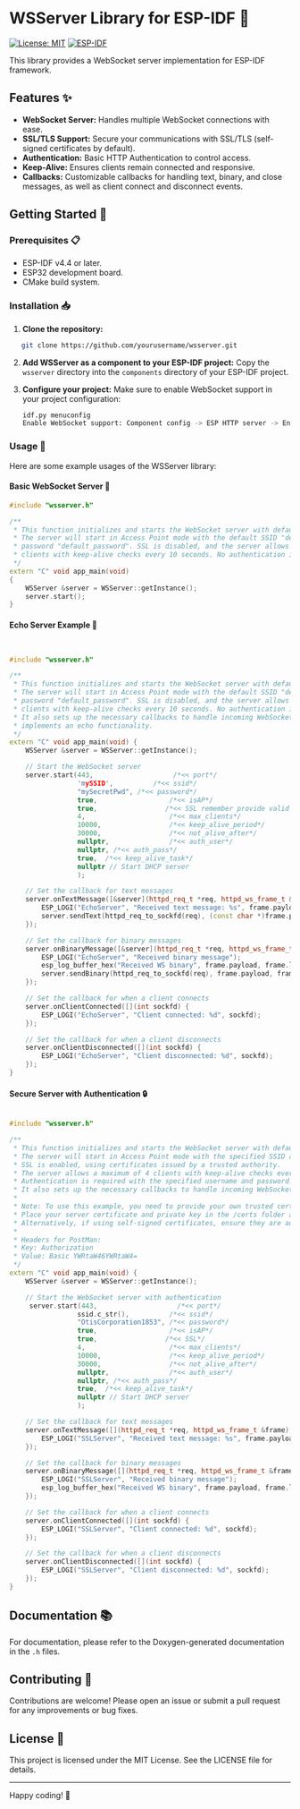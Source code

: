 # WSServer Library for ESP-IDF 📡

[![License: MIT](https://img.shields.io/badge/License-MIT-blue.svg)](https://opensource.org/licenses/MIT)
[![ESP-IDF](https://img.shields.io/badge/ESP--IDF-v4.4+-blue.svg)](https://github.com/espressif/esp-idf)

This library provides a  WebSocket server implementation for ESP-IDF framework.

## Features ✨

- **WebSocket Server:** Handles multiple WebSocket connections with ease.
- **SSL/TLS Support:** Secure your communications with SSL/TLS (self-signed certificates by default).
- **Authentication:** Basic HTTP Authentication to control access.
- **Keep-Alive:** Ensures clients remain connected and responsive.
- **Callbacks:** Customizable callbacks for handling text, binary, and close messages, as well as client connect and disconnect events.

## Getting Started 🚀

### Prerequisites 📋
- ESP-IDF v4.4 or later.
- ESP32 development board.
- CMake build system.

### Installation 📥

1. **Clone the repository:**
 ```sh
    git clone https://github.com/yourusername/wsserver.git
``` 

2. **Add WSServer as a component to your ESP-IDF project:**
 Copy the `wsserver` directory into the `components` directory of your ESP-IDF project. 
 
3. **Configure your project:**
 Make sure to enable WebSocket support in your project configuration:
    ```sh
    idf.py menuconfig
    Enable WebSocket support: Component config -> ESP HTTP server -> Enable ESP_HTTPS_SERVER component
 
### Usage 📝

Here are some example usages of the WSServer library:

#### Basic WebSocket Server 🌟

```cpp
#include "wsserver.h"

/**
 * This function initializes and starts the WebSocket server with default parameters.
 * The server will start in Access Point mode with the default SSID "default_ssid" and 
 * password "default_password". SSL is disabled, and the server allows a maximum of 4 
 * clients with keep-alive checks every 10 seconds. No authentication is required by default.
 */
extern "C" void app_main(void)
{
    WSServer &server = WSServer::getInstance();
    server.start();
}
``` 

#### Echo Server Example 🔄

```cpp


#include "wsserver.h"

/**
 * This function initializes and starts the WebSocket server with default parameters.
 * The server will start in Access Point mode with the default SSID "default_ssid" and 
 * password "default_password". SSL is disabled, and the server allows a maximum of 4 
 * clients with keep-alive checks every 10 seconds. No authentication is required by default.
 * It also sets up the necessary callbacks to handle incoming WebSocket messages and 
 * implements an echo functionality.
 */
extern "C" void app_main(void) {
    WSServer &server = WSServer::getInstance();

    // Start the WebSocket server
    server.start(443,                    /*<< port*/
                 'mySSID',          /*<< ssid*/
                 "mySecretPwd", /*<< password*/
                 true,                  /*<< isAP*/
                 true,                 /*<< SSL remember provide valid certs*/
                 4,                     /*<< max_clients*/
                 10000,                 /*<< keep_alive_period*/
                 30000,                 /*<< not_alive_after*/
                 nullptr,               /*<< auth_user*/
                 nullptr, /*<< auth_pass*/
                 true,  /*<< keep_alive_task*/
                 nullptr // Start DHCP server
                 );

    // Set the callback for text messages
    server.onTextMessage([&server](httpd_req_t *req, httpd_ws_frame_t &frame) {
        ESP_LOGI("EchoServer", "Received text message: %s", frame.payload);
        server.sendText(httpd_req_to_sockfd(req), (const char *)frame.payload);
    });

    // Set the callback for binary messages
    server.onBinaryMessage([&server](httpd_req_t *req, httpd_ws_frame_t &frame) {
        ESP_LOGI("EchoServer", "Received binary message");
        esp_log_buffer_hex("Received WS binary", frame.payload, frame.len);
        server.sendBinary(httpd_req_to_sockfd(req), frame.payload, frame.len);
    });

    // Set the callback for when a client connects
    server.onClientConnected([](int sockfd) {
        ESP_LOGI("EchoServer", "Client connected: %d", sockfd);
    });

    // Set the callback for when a client disconnects
    server.onClientDisconnected([](int sockfd) {
        ESP_LOGI("EchoServer", "Client disconnected: %d", sockfd);
    });
}
```

#### Secure Server with Authentication 🔒

```cpp

#include "wsserver.h"

/**
 * This function initializes and starts the WebSocket server with default parameters.
 * The server will start in Access Point mode with the specified SSID and password. 
 * SSL is enabled, using certificates issued by a trusted authority.
 * The server allows a maximum of 4 clients with keep-alive checks every 10 seconds.
 * Authentication is required with the specified username and password.
 * It also sets up the necessary callbacks to handle incoming WebSocket messages.
 *
 * Note: To use this example, you need to provide your own trusted certificates.
 * Place your server certificate and private key in the /certs folder as servercert.pem and prvtkey.pem, respectively.
 * Alternatively, if using self-signed certificates, ensure they are added to the trusted certificates on your client system.
 *
 * Headers for PostMan:
 * Key: Authorization
 * Value: Basic YWRtaW46YWRtaW4=
 */
extern "C" void app_main(void) {
    WSServer &server = WSServer::getInstance();

    // Start the WebSocket server with authentication
     server.start(443,                    /*<< port*/
                 ssid.c_str(),          /*<< ssid*/
                 "OtisCorporation1853", /*<< password*/
                 true,                  /*<< isAP*/
                 true,                 /*<< SSL*/
                 4,                     /*<< max_clients*/
                 10000,                 /*<< keep_alive_period*/
                 30000,                 /*<< not_alive_after*/
                 nullptr,               /*<< auth_user*/
                 nullptr, /*<< auth_pass*/
                 true,  /*<< keep_alive_task*/
                 nullptr // Start DHCP server
                 );

    // Set the callback for text messages
    server.onTextMessage([](httpd_req_t *req, httpd_ws_frame_t &frame) {
        ESP_LOGI("SSLServer", "Received text message: %s", frame.payload);
    });

    // Set the callback for binary messages
    server.onBinaryMessage([](httpd_req_t *req, httpd_ws_frame_t &frame) {
        ESP_LOGI("SSLServer", "Received binary message");
        esp_log_buffer_hex("Received WS binary", frame.payload, frame.len);
    });

    // Set the callback for when a client connects
    server.onClientConnected([](int sockfd) {
        ESP_LOGI("SSLServer", "Client connected: %d", sockfd);
    });

    // Set the callback for when a client disconnects
    server.onClientDisconnected([](int sockfd) {
        ESP_LOGI("SSLServer", "Client disconnected: %d", sockfd);
    });
}
```

## Documentation 📚

For  documentation, please refer to the Doxygen-generated documentation in the `.h` files.

## Contributing 🤝

Contributions are welcome! Please open an issue or submit a pull request for any improvements or bug fixes.

## License 📝

This project is licensed under the MIT License. See the LICENSE file for details.

----------

Happy coding! 🎉

